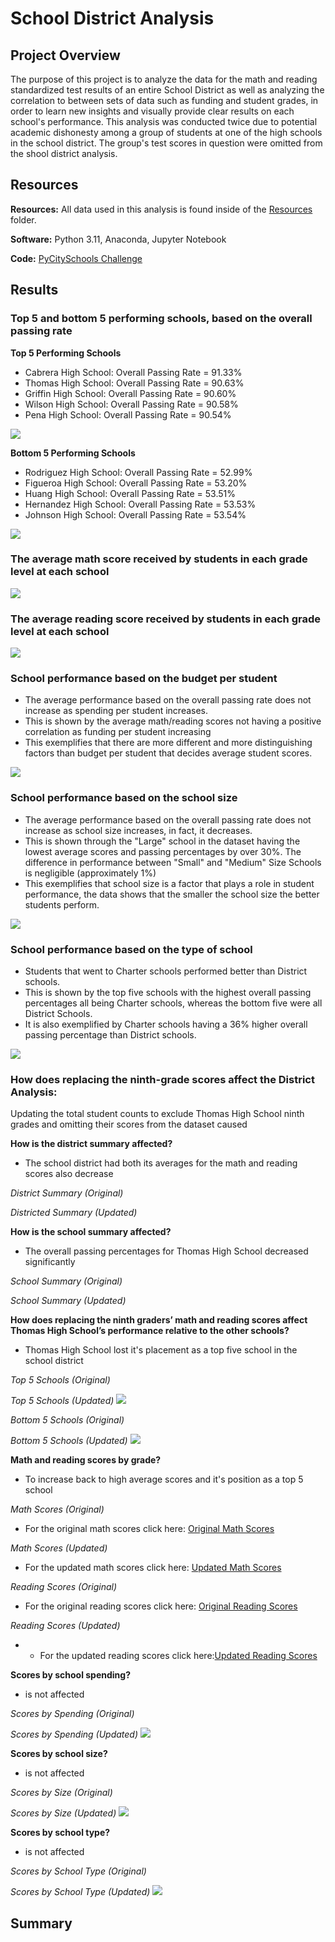 # School District Analysis

## Project Overview

The purpose of this project is to analyze the data for the math and reading standardized test results of an entire School District as well as analyzing the correlation to between sets of data such as funding and student grades, in order to learn new insights and visually provide clear results on each school's performance. This analysis was conducted twice due to potential academic dishonesty among a group of students at one of the high schools in the school district. The group's test scores in question were omitted from the shool district analysis.

## Resources

**Resources:** All data used in this analysis is found inside of the [Resources](https://github.com/pfrivas/School_District_Analysis/tree/main/Resources) folder.

**Software:** Python 3.11, Anaconda, Jupyter Notebook

**Code:** [PyCitySchools Challenge](https://github.com/pfrivas/School_District_Analysis/blob/main/PyCitySchools_Challenge.ipynb)

## Results

### Top 5 and bottom 5 performing schools, based on the overall passing rate

**Top 5 Performing Schools**
- Cabrera High School: Overall Passing Rate = 91.33%
- Thomas High School: Overall Passing Rate = 90.63%
- Griffin High School: Overall Passing Rate = 90.60%
- Wilson High School: Overall Passing Rate = 90.58%
- Pena High School: Overall Passing Rate = 90.54%

<img src = https://github.com/pfrivas/School_District_Analysis/blob/main/Resources/Top%205%20Schools.png>

**Bottom 5 Performing Schools**
- Rodriguez High School: Overall Passing Rate = 52.99%
- Figueroa High School: Overall Passing Rate = 53.20%
- Huang High School: Overall Passing Rate = 53.51%
- Hernandez High School: Overall Passing Rate = 53.53%
- Johnson High School: Overall Passing Rate = 53.54%

<img src = https://github.com/pfrivas/School_District_Analysis/blob/main/Resources/Bottom%205%20Schools.png>

### The average math score received by students in each grade level at each school

<img src = https://github.com/pfrivas/School_District_Analysis/blob/main/Resources/Average%20Math%20Score%20in%20each%20grade%20level%20at%20each%20school.png>

### The average reading score received by students in each grade level at each school

<img src = https://github.com/pfrivas/School_District_Analysis/blob/main/Resources/Average%20Reading%20Score%20in%20each%20grade%20level%20at%20each%20school.png>

### School performance based on the budget per student
- The average performance based on the overall passing rate does not increase as spending per student increases. 
- This is shown by the average math/reading scores not having a positive correlation as funding per student increasing
- This exemplifies that there are more different and more distinguishing factors than budget per student that decides average student scores.

<img src = https://github.com/pfrivas/School_District_Analysis/blob/main/Resources/School%20Performance%20based%20on%20Budget%20per%20Student.png>

### School performance based on the school size 
- The average performance based on the overall passing rate does not increase as school size increases, in fact, it decreases. 
- This is shown through the "Large" school in the dataset having the lowest average scores and passing percentages by over 30%. The difference in performance between "Small" and "Medium" Size Schools is negligible (approximately 1%)
- This exemplifies that school size is a factor that plays a role in student performance, the data shows that the smaller the school size the better students perform. 

<img src = https://github.com/pfrivas/School_District_Analysis/blob/main/Resources/School%20Performance%20based%20on%20School%20Size.png>

### School performance based on the type of school
- Students that went to Charter schools performed better than District schools. 
- This is shown by the top five schools with the highest overall passing percentages all being Charter schools, whereas the bottom five were all District Schools. 
- It is also exemplified by Charter schools having a 36% higher overall passing percentage than District schools.

<img src = https://github.com/pfrivas/School_District_Analysis/blob/main/Resources/School%20Performance%20based%20on%20School%20Type.png>


### How does replacing the ninth-grade scores affect the District Analysis:
Updating the total student counts to exclude Thomas High School ninth grades and omitting their scores from the dataset caused

**How is the district summary affected?**
- The school district had both its averages for the math and reading scores also decrease

*District Summary (Original)*

*Districted Summary (Updated)*

**How is the school summary affected?**
- The overall passing percentages for Thomas High School decreased significantly

*School Summary (Original)*

*School Summary (Updated)*

**How does replacing the ninth graders’ math and reading scores affect Thomas High School’s performance relative to the other schools?**
- Thomas High School lost it's placement as a top five school in the school district 

*Top 5 Schools (Original)*

*Top 5 Schools (Updated)*
<img src = https://github.com/pfrivas/School_District_Analysis/blob/main/Resources/Top%205%20Schools.png>

*Bottom 5 Schools (Original)*

*Bottom 5 Schools (Updated)*
<img src = https://github.com/pfrivas/School_District_Analysis/blob/main/Resources/Bottom%205%20Schools.png>

**Math and reading scores by grade?**
-  To increase back to high average scores and it's position as a top 5 school

*Math Scores (Original)*
- For the original math scores click here: [Original Math Scores]()

*Math Scores (Updated)*
- For the updated math scores click here: [Updated Math Scores](https://github.com/pfrivas/School_District_Analysis/blob/main/Resources/Average%20Math%20Score%20in%20each%20grade%20level%20at%20each%20school.png)

*Reading Scores (Original)*
- For the original reading scores click here: [Original Reading Scores]()

*Reading Scores (Updated)*
- - For the updated reading scores click here:[Updated Reading Scores](https://github.com/pfrivas/School_District_Analysis/blob/main/Resources/Average%20Reading%20Score%20in%20each%20grade%20level%20at%20each%20school.png)

**Scores by school spending?**
-  is not affected

*Scores by Spending (Original)*

*Scores by Spending (Updated)*
<img src = https://github.com/pfrivas/School_District_Analysis/blob/main/Resources/School%20Performance%20based%20on%20Budget%20per%20Student.png>

**Scores by school size?**
- is not affected

*Scores by Size (Original)*

*Scores by Size (Updated)*
<img src = https://github.com/pfrivas/School_District_Analysis/blob/main/Resources/School%20Performance%20based%20on%20School%20Size.png>

**Scores by school type?**
- is not affected

*Scores by School Type (Original)*

*Scores by School Type (Updated)*
<img src = https://github.com/pfrivas/School_District_Analysis/blob/main/Resources/School%20Performance%20based%20on%20School%20Type.png>

## Summary

